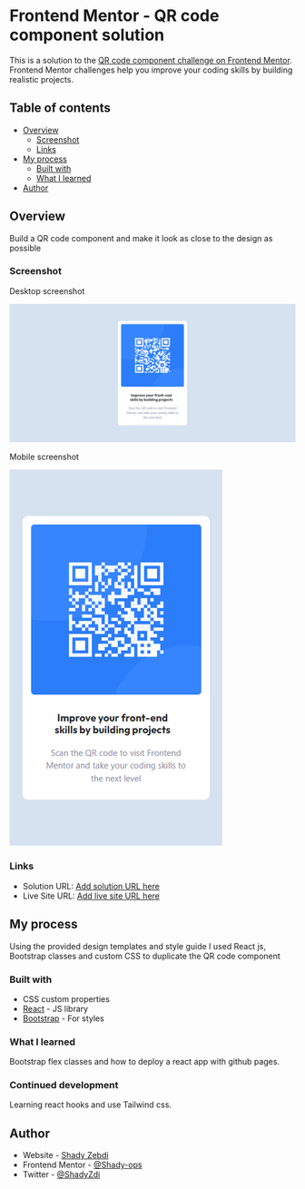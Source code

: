 # Frontend Mentor - QR code component solution

This is a solution to the [QR code component challenge on Frontend Mentor](https://www.frontendmentor.io/challenges/qr-code-component-iux_sIO_H). Frontend Mentor challenges help you improve your coding skills by building realistic projects. 

## Table of contents

- [Overview](#overview)
  - [Screenshot](#screenshot)
  - [Links](#links)
- [My process](#my-process)
  - [Built with](#built-with)
  - [What I learned](#what-i-learned)
- [Author](#author)

## Overview

Build a QR code component and make it look as close to the design as possible

### Screenshot

Desktop screenshot

![](/public/screenshot-desktop.png)

Mobile screenshot

![](/public/screenshot-mobile.png)

### Links

- Solution URL: [Add solution URL here](https://github.com/Shady-ops/qr-code-challange-frontend-mentor)
- Live Site URL: [Add live site URL here](https://shady-ops.github.io/qr-code-challange-frontend-mentor/)

## My process

Using the provided design templates and style guide I used React js, Bootstrap classes and custom CSS to duplicate the QR code component

### Built with

- CSS custom properties
- [React](https://reactjs.org/) - JS library
- [Bootstrap](https://getbootstrap.com/) - For styles

### What I learned

Bootstrap flex classes and how to deploy a react app with github pages. 

### Continued development

Learning react hooks and use Tailwind css.

## Author

- Website - [Shady Zebdi](https://github.com/Shady-ops)
- Frontend Mentor - [@Shady-ops](https://www.frontendmentor.io/profile/Shady-ops)
- Twitter - [@ShadyZdi](https://www.twitter.com/ShadyZdi)


